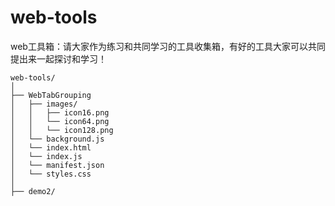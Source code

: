 # web-tools

web工具箱：请大家作为练习和共同学习的工具收集箱，有好的工具大家可以共同提出来一起探讨和学习！

```shelll
web-tools/
│
├── WebTabGrouping
│   ├── images/
│   │   ├── icon16.png
│   │   └── icon64.png
│   │   └── icon128.png
│   └── background.js
│   └── index.html
│   └── index.js
│   └── manifest.json
│   └── styles.css
│
├── demo2/
```
